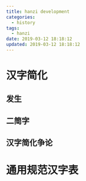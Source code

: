 ```yaml
---
title: hanzi development
categories:
  - history
tags:
  - hanzi
date: 2019-03-12 18:18:12
updated: 2019-03-12 18:18:12
---
```


# 汉字简化

## 发生

## 二简字

## 汉字简化争论

# 通用规范汉字表